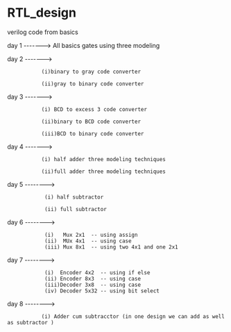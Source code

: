 # RTL_design
verilog code from basics 

day 1 -------> All basics gates using three modeling

day 2 -------> 
               
               (i)binary to gray code converter 
               
               (ii)gray to binary code converter
                
day 3 -------> 
              
               (i) BCD to excess 3 code converter
     
               (ii)binary to BCD code converter
      
               (iii)BCD to binary code converter 


day 4 -------> 
              
               (i) half adder three modeling techniques

               (ii)full adder three modeling techniques

day 5 -------->

                (i) half subtractor 

                (ii) full subtractor 

day 6 -------->

                (i)   Mux 2x1  -- using assign  
                (ii)  MUx 4x1  -- using case
                (iii) Mux 8x1  -- using two 4x1 and one 2x1 

day 7 -------->

                (i)  Encoder 4x2  -- using if else
                (ii) Encoder 8x3  -- using case 
                (iii)Decoder 3x8  -- using case
                (iv) Decoder 5x32 -- using bit select 

day 8 -------->

               (i) Adder cum subtracctor (in one design we can add as well as subtractor )

